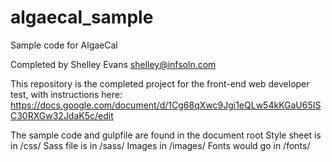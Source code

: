 # algaecal_sample
Sample code for AlgaeCal

Completed by Shelley Evans <shelley@infsoln.com>

This repository is the completed project for the front-end web developer test, with instructions here: https://docs.google.com/document/d/1Cg68qXwc9Jgi1eQLw54kKGaU65ISC30RXGw32JdaK5c/edit

The sample code and gulpfile are found in the document root
Style sheet is in /css/
Sass file is in /sass/
Images in /images/
Fonts would go in /fonts/

